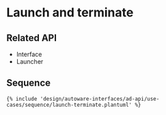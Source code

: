 # Launch and terminate

## Related API

- Interface
- Launcher

## Sequence

```plantuml
{% include 'design/autoware-interfaces/ad-api/use-cases/sequence/launch-terminate.plantuml' %}
```
